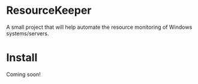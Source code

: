 # ResourceKeeper
A small project that will help automate the resource monitoring of Windows systems/servers.

# Install

Coming soon!
